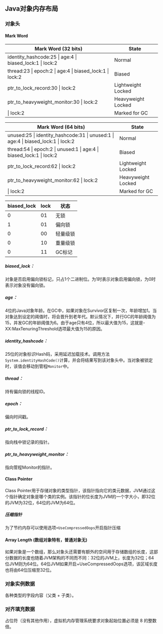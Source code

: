 Java对象内存布局
-------------------------

### 对象头
#### Mark Word

| Mark Word (32 bits) |       State        |
|------------------|--------------------|
| identity_hashcode:25 \| age:4 \| biased_lock:1 \| lock:2 |       Normal       |
| thread:23 \| epoch:2   \| age:4 \| biased_lock:1 \| lock:2 |       Biased       |
| ptr_to_lock_record:30                                          \| lock:2 | Lightweight Locked |
| ptr_to_heavyweight_monitor:30                        \| lock:2 | Heavyweight Locked |
| \| lock:2 |    Marked for GC   |


| Mark Word (64 bits)                                          | State              |
| ------------------ | ------------------ |
| unused:25 \| identity_hashcode:31 \| unused:1 \| age:4 \| biased_lock:1 \| lock:2 | Normal             |
| thread:54  \|       epoch:2                   \| unused:1 \| age:4 \| biased_lock:1 \| lock:2 | Biased             |
| ptr_to_lock_record:62                                                                                      \| lock:2 | Lightweight Locked |
| ptr_to_heavyweight_monitor:62                                                                    \| lock:2 | Heavyweight Locked |
| \| lock:2                                                    | Marked for GC      |

| biased_lock | lock | 状态     |
| ----------- | ---- | -------- |
| 0           | 01   | 无锁     |
| 1           | 01   | 偏向锁   |
| 0           | 00   | 轻量级锁 |
| 0           | 10   | 重量级锁 |
| 0           | 11   | GC标记   |

##### biased_lock：
对象是否启用偏向锁标记，只占1个二进制位。为1时表示对象启用偏向锁，为0时表示对象没有偏向锁。
##### age：
4位的Java对象年龄。在GC中，如果对象在Survivor区复制一次，年龄增加1。当对象达到设定的阈值时，将会晋升到老年代。默认情况下，并行GC的年龄阈值为15，并发GC的年龄阈值为6。由于age只有4位，所以最大值为15，这就是-XX:MaxTenuringThreshold选项最大值为15的原因。

##### identity_hashcode：
25位的对象标识Hash码，采用延迟加载技术。调用方法`System.identityHashCode()`计算，并会将结果写到该对象头中。当对象被锁定时，该值会移动到管程`Monitor`中。
##### thread：
持有偏向锁的线程ID。
##### epoch：
偏向时间戳。
##### ptr_to_lock_record：
指向栈中锁记录的指针。
##### ptr_to_heavyweight_monitor：
指向管程Monitor的指针。


#### Class Pointer
Class Pointer用于存储对象的类型指针，该指针指向它的类元数据，JVM通过这个指针确定对象是哪个类的实例。该指针的位长度为JVM的一个字大小，即32位的JVM为32位，64位的JVM为64位。

##### 压缩指针
为了节约内存可以使用选项`+UseCompressedOops`开启指针压缩

#### Array Length (数组对象特有，普通对象无)
如果对象是一个数组，那么对象头还需要有额外的空间用于存储数组的长度，这部分数据的长度也随着JVM架构的不同而不同：32位的JVM上，长度为32位；64位JVM则为64位。64位JVM如果开启+UseCompressedOops选项，该区域长度也将由64位压缩至32位。
### 对象实例数据
各种类型的字段内容（父类 + 子类）。
### 对齐填充数据
占位符（没有其他作用），虚拟机内存管理系统要求对象起始位置必须是 8 的整数倍。
